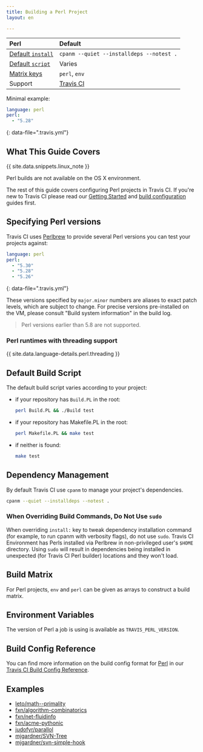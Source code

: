 ```yaml
---
title: Building a Perl Project
layout: en

---
```


<div id="toc"></div>

<aside markdown="block" class="ataglance">

| Perl                                        | Default                                   |
|:--------------------------------------------|:------------------------------------------|
| [Default `install`](#Dependency-Management) | `cpanm --quiet --installdeps --notest .`  |
| [Default `script`](#Default-Build-Script)   | Varies                                    |
| [Matrix keys](#Build-Matrix)                | `perl`, `env`                             |
| Support                                     | [Travis CI](mailto:support@travis-ci.com) |

Minimal example:

```yaml
language: perl
perl:
  - "5.28"
```
{: data-file=".travis.yml"}

</aside>

## What This Guide Covers

{{ site.data.snippets.linux_note }}

Perl builds are not available on the OS X environment.

The rest of this guide covers configuring Perl projects in Travis CI. If you're
new to Travis CI please read our [Getting Started](/user/getting-started/) and
[build configuration](/user/customizing-the-build/) guides first.

## Specifying Perl versions

Travis CI uses [Perlbrew](http://perlbrew.pl/) to provide several Perl versions
you can test your projects against:

```yaml
language: perl
perl:
  - "5.30"
  - "5.28"
  - "5.26"
```
{: data-file=".travis.yml"}

These versions specified by `major.minor` numbers are aliases to exact patch
levels, which are subject to change. For precise versions pre-installed on the
VM, please consult "Build system information" in the build log.

> Perl versions earlier than 5.8 are not supported.

### Perl runtimes with threading support

{{ site.data.language-details.perl.threading }}

## Default Build Script

The default build script varies according to your project:

* if your repository has `Build.PL` in the root:

  ```bash
  perl Build.PL && ./Build test
  ```
* if your repository has Makefile.PL in the root:

  ```bash
  perl Makefile.PL && make test
  ```

* if neither is found:

  ```bash
  make test
  ```

## Dependency Management

By default Travis CI use `cpanm` to manage your project's dependencies.

```bash
cpanm --quiet --installdeps --notest .
```

### When Overriding Build Commands, Do Not Use `sudo`

When overriding `install:` key to tweak dependency installation command (for
example, to run cpanm with verbosity flags), do not use `sudo`. Travis CI
Environment has Perls installed via Perlbrew in non-privileged user's `$HOME`
directory. Using `sudo` will result in dependencies being installed in unexpected
(for Travis CI Perl builder) locations and they won't load.

## Build Matrix

For Perl projects, `env` and `perl` can be given as arrays
to construct a build matrix.

## Environment Variables

The version of Perl a job is using is available as `TRAVIS_PERL_VERSION`.

## Build Config Reference

You can find more information on the build config format for [Perl](https://config.travis-ci.com/ref/language/perl) in our [Travis CI Build Config Reference](https://config.travis-ci.com/).

## Examples

- [leto/math--primality](https://github.com/leto/math--primality/blob/master/.travis.yml)
- [fxn/algorithm-combinatorics](https://github.com/fxn/algorithm-combinatorics/blob/master/.travis.yml)
- [fxn/net-fluidinfo](https://github.com/fxn/net-fluidinfo/blob/master/.travis.yml)
- [fxn/acme-pythonic](https://github.com/fxn/acme-pythonic/blob/master/.travis.yml)
- [judofyr/parallol](https://github.com/judofyr/parallol/blob/travis-ci/.travis.yml)
- [mjgardner/SVN-Tree](https://github.com/mjgardner/SVN-Tree/blob/master/.travis.yml)
- [mjgardner/svn-simple-hook](https://github.com/mjgardner/svn-simple-hook/blob/master/.travis.yml)
